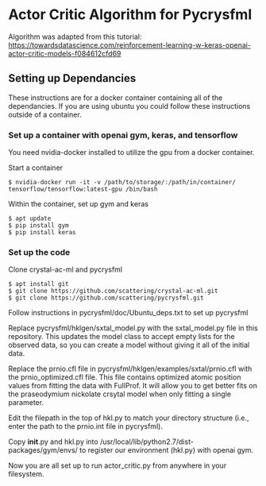 # Actor Critic Algorithm for Pycrysfml

Algorithm was adapted from this tutorial: https://towardsdatascience.com/reinforcement-learning-w-keras-openai-actor-critic-models-f084612cfd69

## Setting up Dependancies

These instructions are for a docker container containing all of the dependancies. If you are using ubuntu you could follow these instructions outside of a container.

### Set up a container with openai gym, keras, and tensorflow

You need nvidia-docker installed to utilize the gpu from a docker container.

Start a container

    $ nvidia-docker run -it -v /path/to/storage/:/path/in/container/ tensorflow/tensorflow:latest-gpu /bin/bash

Within the container, set up gym and keras

    $ apt update
    $ pip install gym
    $ pip install keras

### Set up the code

Clone crystal-ac-ml and pycrysfml

    $ apt install git
    $ git clone https://github.com/scattering/crystal-ac-ml.git
    $ git clone https://github.com/scattering/pycrysfml.git

Follow instructions in pycrysfml/doc/Ubuntu_deps.txt to set up pycrysfml

Replace pycrysfml/hklgen/sxtal_model.py with the sxtal_model.py file in this repository. This updates the model class to accept empty lists for the observed data, so you can create a model without giving it all of the initial data. 

Replace the prnio.cfl file in pycrysfml/hklgen/examples/sxtal/prnio.cfl with the prnio_optimized.cfl file. This file contains optimized atomic position values from fitting the data with FullProf. It will allow you to get better fits on the praseodymium nickolate crsytal model when only fitting a single parameter.

Edit the filepath in the top of hkl.py to match your directory structure (i.e., enter the path to the prnio.int file in pycrysfml).

Copy __init__.py and hkl.py into /usr/local/lib/python2.7/dist-packages/gym/envs/ to register our environment (hkl.py) with openai gym.

Now you are all set up to run actor_critic.py from anywhere in your filesystem.
